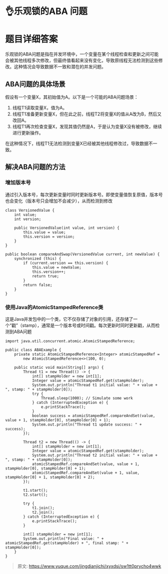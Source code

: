 # 👌乐观锁的ABA 问题

# 题目详细答案
乐观锁的ABA问题是指在并发环境中，一个变量在某个线程检查和更新之间可能会被其他线程多次修改，但最终值看起来没有变化，导致原线程无法检测到这些修改。这种情况会导致数据不一致和潜在的并发问题。

## ABA问题的具体场景
假设有一个变量X，其初始值为A。以下是一个可能的ABA问题场景：

1. 线程T1读取变量X，值为A。
2. 线程T1准备更新变量X，但在此之前，线程T2将变量X的值从A改为B，然后又改回A。
3. 线程T1再次检查变量X，发现其值仍然是A，于是认为变量X没有被修改，继续进行更新操作。

在这种情况下，线程T1无法检测到变量X已经被其他线程修改过，导致数据不一致。

## 解决ABA问题的方法
### 增加版本号
通过引入版本号，每次更新变量时同时更新版本号。即使变量值恢复原值，版本号也会变化（版本号只会增加不会减少），从而检测到修改

```plain
class VersionedValue {
    int value;
    int version;

    public VersionedValue(int value, int version) {
        this.value = value;
        this.version = version;
    }
}

public boolean compareAndSwap(VersionedValue current, int newValue) {
    synchronized (this) {
        if (current.version == this.version) {
            this.value = newValue;
            this.version++;
            return true;
        }
        return false;
    }
}
```

### 使用Java的AtomicStampedReference类
这是Java并发包中的一个类，它不仅存储了对象的引用，还存储了一个“戳”（stamp），通常是一个版本号或时间戳。每次更新时同时更新戳，从而检测到ABA问题

```plain
import java.util.concurrent.atomic.AtomicStampedReference;

public class ABAExample {
    private static AtomicStampedReference<Integer> atomicStampedRef =
        new AtomicStampedReference<>(100, 0);

    public static void main(String[] args) {
        Thread t1 = new Thread(() -> {
            int[] stampHolder = new int[1];
            Integer value = atomicStampedRef.get(stampHolder);
            System.out.println("Thread t1 initial value: " + value + ", stamp: " + stampHolder[0]);
            try {
                Thread.sleep(1000); // Simulate some work
            } catch (InterruptedException e) {
                e.printStackTrace();
            }
            boolean success = atomicStampedRef.compareAndSet(value, value + 1, stampHolder[0], stampHolder[0] + 1);
            System.out.println("Thread t1 update success: " + success);
        });

        Thread t2 = new Thread(() -> {
            int[] stampHolder = new int[1];
            Integer value = atomicStampedRef.get(stampHolder);
            System.out.println("Thread t2 initial value: " + value + ", stamp: " + stampHolder[0]);
            atomicStampedRef.compareAndSet(value, value + 1, stampHolder[0], stampHolder[0] + 1);
            atomicStampedRef.compareAndSet(value + 1, value, stampHolder[0] + 1, stampHolder[0] + 2);
        });

        t1.start();
        t2.start();

        try {
            t1.join();
            t2.join();
        } catch (InterruptedException e) {
            e.printStackTrace();
        }

        int[] stampHolder = new int[1];
        System.out.println("Final value: " + atomicStampedRef.get(stampHolder) + ", final stamp: " + stampHolder[0]);
    }
}
```





> 原文: <https://www.yuque.com/jingdianjichi/xyxdsi/sw1tt0prycho4wwk>